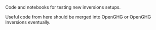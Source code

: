 Code and notebooks for testing new inversions setups.

Useful code from here should be merged into OpenGHG or OpenGHG Inversions eventually.
